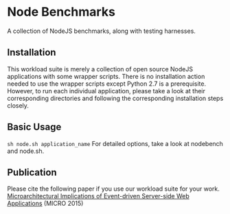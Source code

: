 # Node Benchmarks
A collection of NodeJS benchmarks, along with testing harnesses.

## Installation
This workload suite is merely a collection of open source NodeJS applications with some wrapper scripts. There is no installation action needed to use the wrapper scripts except Python 2.7 is a prerequisite. However, to run each individual application, please take a look at their corresponding directories and following the corresponding installation steps closely.

## Basic Usage
`sh node.sh application_name`
For detailed options, take a look at nodebench and node.sh.

## Publication
Please cite the following paper if you use our workload suite for your work.
[Microarchitectural Implications of Event-driven Server-side Web Applications](http://yuhaozhu.com/pubs/micro15.pdf) (MICRO 2015)
